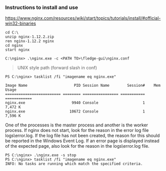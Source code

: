 
### Instructions to install and use

https://www.nginx.com/resources/wiki/start/topics/tutorials/install/#official-win32-binaries

```
cd C:\
unzip nginx-1.12.2.zip
ren nginx-1.12.2 nginx
cd nginx
start nginx
```

`C:\nginx> .\nginx.exe -c <PATH TO>\fledge-gui\nginx.conf`

> UNIX style path (forward slash in conf)

```
PS C:\nginx> tasklist /fi "imagename eq nginx.exe"

Image Name                     PID Session Name        Session#    Mem Usage
========================= ======== ================ =========== ============
nginx.exe                     9940 Console                    1      7,472 K
nginx.exe                    10672 Console                    1      7,596 K

```

One of the processes is the master process and another is the worker process. If nginx does not start, look for the reason in the error log file logs\error.log. If the log file has not been created, the reason for this should be reported in the Windows Event Log. If an error page is displayed instead of the expected page, also look for the reason in the logs\error.log file.


```
PS C:\nginx> .\nginx.exe -s stop
PS C:\nginx> tasklist /fi "imagename eq nginx.exe"
INFO: No tasks are running which match the specified criteria.
```